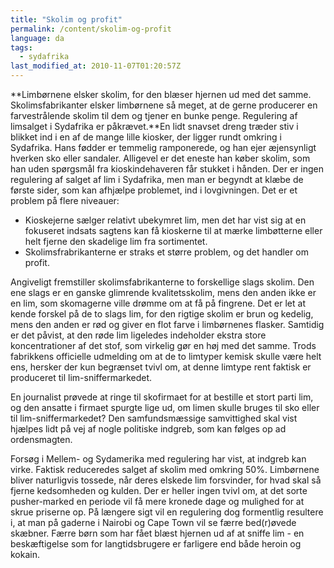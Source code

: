 ```yaml
---
title: "Skolim og profit"
permalink: /content/skolim-og-profit
language: da
tags:
  - sydafrika
last_modified_at: 2010-11-07T01:20:57Z
---
```


**Limbørnene elsker skolim, for den blæser hjernen ud med det samme. Skolimsfabrikanter elsker limbørnene så meget, at de gerne producerer en farvestrålende skolim til dem og tjener en bunke penge. Regulering af limsalget i Sydafrika er påkrævet.**En lidt snavset dreng træder stiv i blikket ind i en af de mange lille kiosker, der ligger rundt omkring i Sydafrika. Hans fødder er temmelig ramponerede, og han ejer æjensynligt hverken sko eller sandaler. Alligevel er det eneste han køber skolim, som han uden spørgsmål fra kioskindehaveren får stukket i hånden. Der er ingen regulering af salget af lim i Sydafrika, men man er begyndt at klæbe de første sider, som kan afhjælpe problemet, ind i lovgivningen. Det er et problem på flere niveauer:

- Kioskejerne sælger relativt ubekymret lim, men det har vist sig at en fokuseret indsats sagtens kan få kioskerne til at mærke limbøtterne eller helt fjerne den skadelige lim fra sortimentet.
- Skolimsfrabrikanterne er straks et større problem, og det handler om profit.

Angiveligt fremstiller skolimsfabrikanterne to forskellige slags skolim. Den ene slags er en ganske glimrende kvalitetsskolim, mens den anden ikke er en lim, som skomagerne ville drømme om at få på fingrene. Det er let at kende forskel på de to slags lim, for den rigtige skolim er brun og kedelig, mens den anden er rød og giver en flot farve i limbørnenes flasker. Samtidig er det påvist, at den røde lim ligeledes indeholder ekstra store koncentrationer af det stof, som virkelig gør en høj med det samme. Trods fabrikkens officielle udmelding om at de to limtyper kemisk skulle være helt ens, hersker der kun begrænset tvivl om, at denne limtype rent faktisk er produceret til lim-sniffermarkedet.

En journalist prøvede at ringe til skofirmaet for at bestille et stort parti lim, og den ansatte i firmaet spurgte lige ud, om limen skulle bruges til sko eller til lim-sniffermarkedet? Den samfundsmæssige samvittighed skal vist hjælpes lidt på vej af nogle politiske indgreb, som kan følges op ad ordensmagten.

Forsøg i Mellem- og Sydamerika med regulering har vist, at indgreb kan virke. Faktisk reduceredes salget af skolim med omkring 50%. Limbørnene bliver naturligvis tossede, når deres elskede lim forsvinder, for hvad skal så fjerne kedsomheden og kulden. Der er heller ingen tvivl om, at det sorte pusher-marked en periode vil få mere kronede dage og mulighed for at skrue priserne op. På længere sigt vil en regulering dog formentlig resultere i, at man på gaderne i Nairobi og Cape Town vil se færre bed(r)øvede skæbner. Færre børn som har fået blæst hjernen ud af at sniffe lim - en beskæftigelse som for langtidsbrugere er farligere end både heroin og kokain.
